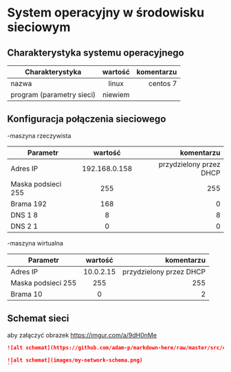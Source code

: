 System operacyjny w środowisku sieciowym
=========================================

Charakterystyka systemu operacyjnego
------------------------------------

| Charakterystyka | wartość           | komentarzu |
| ------------- |:-------------:| -----:|
| nazwa      | linux | centos 7 |
| program (parametry sieci)      | niewiem |  |


Konfiguracja połączenia sieciowego
----------------------------------
-maszyna rzeczywista

| Parametr | wartość           | komentarzu |
| ------------- |:-------------:| -----:|
| Adres IP      | 192.168.0.158 | przydzielony przez DHCP |
| Maska podsieci  255|255|255|0
| Brama     192|168|0|1
| DNS 1      8|8|8|8
| DNS 2      1|0|0|1
-maszyna wirtualna

| Parametr | wartość           | komentarzu |
| ------------- |:-------------:| -----:|
| Adres IP      | 10.0.2.15 | przydzielony przez DHCP |
| Maska podsieci  255|255|255|0
| Brama     10|0|2|1
Schemat sieci
-------------

aby załączyć obrazek 
https://imgur.com/a/9dH0nMe
```markdown
![alt schemat](https://github.com/adam-p/markdown-here/raw/master/src/common/images/icon48.png)![alt schemat](https://github.com/adam-p/markdown-here/raw/master/src/common/images/icon48.png)

![alt schemat](images/my-network-schema.png)
``
